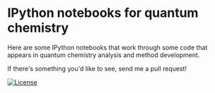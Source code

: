 # IPython notebooks for quantum chemistry

Here are some IPython notebooks that work through some code that appears in quantum chemistry analysis and method development.

If there's something you'd like to see, send me a pull request!

[![License](http://img.shields.io/badge/license-MPLv2.0-blue.svg?style=flat)](https://github.com/berquist/ipython_notebooks_for_qc/blob/master/LICENSE.txt)
